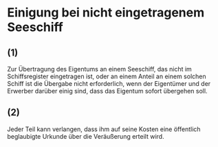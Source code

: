 # Einigung bei nicht eingetragenem Seeschiff



## (1)

 Zur Übertragung des Eigentums an einem Seeschiff, das nicht im Schiffsregister eingetragen ist, oder an einem Anteil an einem solchen Schiff ist die Übergabe nicht erforderlich, wenn der Eigentümer und der Erwerber darüber einig sind, dass das Eigentum sofort übergehen soll.

## (2)

 Jeder Teil kann verlangen, dass ihm auf seine Kosten eine öffentlich beglaubigte Urkunde über die Veräußerung erteilt wird. 

